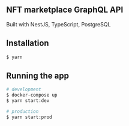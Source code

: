 ## NFT marketplace GraphQL API

Built with NestJS, TypeScript, PostgreSQL

## Installation

```bash
$ yarn
```

## Running the app

```bash
# development
$ docker-compose up
$ yarn start:dev

# production
$ yarn start:prod
```
